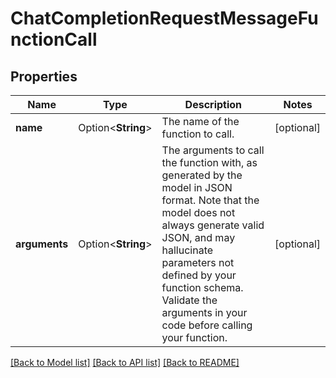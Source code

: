 # ChatCompletionRequestMessageFunctionCall

## Properties

Name | Type | Description | Notes
------------ | ------------- | ------------- | -------------
**name** | Option<**String**> | The name of the function to call. | [optional]
**arguments** | Option<**String**> | The arguments to call the function with, as generated by the model in JSON format. Note that the model does not always generate valid JSON, and may hallucinate parameters not defined by your function schema. Validate the arguments in your code before calling your function. | [optional]

[[Back to Model list]](../README.md#documentation-for-models) [[Back to API list]](../README.md#documentation-for-api-endpoints) [[Back to README]](../README.md)


